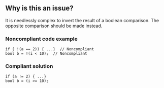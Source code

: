 ## Why is this an issue?

It is needlessly complex to invert the result of a boolean comparison. The opposite comparison should be made instead.

### Noncompliant code example

    if ( !(a == 2)) { ...}  // Noncompliant
    bool b = !(i < 10);  // Noncompliant

### Compliant solution

    if (a != 2) { ...}
    bool b = (i >= 10);